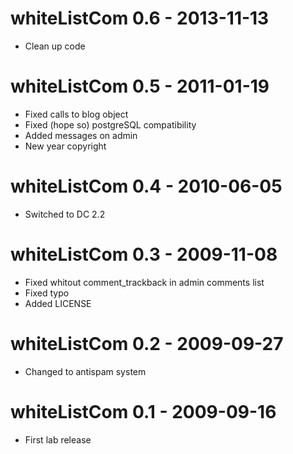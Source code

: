 whiteListCom 0.6 - 2013-11-13
===========================================================
 * Clean up code

whiteListCom 0.5 - 2011-01-19
===========================================================
 * Fixed calls to blog object
 * Fixed (hope so) postgreSQL compatibility
 * Added messages on admin
 * New year copyright

whiteListCom 0.4 - 2010-06-05
===========================================================
 * Switched to DC 2.2

whiteListCom 0.3 - 2009-11-08
===========================================================
 * Fixed whitout comment_trackback in admin comments list
 * Fixed typo
 * Added LICENSE
 
whiteListCom 0.2 - 2009-09-27
===========================================================
 * Changed to antispam system

whiteListCom 0.1 - 2009-09-16
===========================================================
 * First lab release